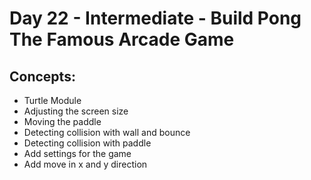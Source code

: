 # Day 22 - Intermediate - Build Pong The Famous Arcade Game
## Concepts:
- Turtle Module
- Adjusting the screen size
- Moving the paddle
- Detecting collision with wall and bounce
- Detecting collision with paddle
- Add settings for the game
- Add move in x and y direction
